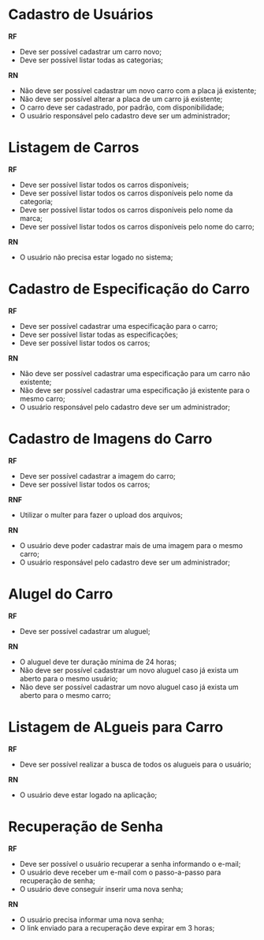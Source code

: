# Cadastro de Usuários

**RF**
- Deve ser possível cadastrar um carro novo;
- Deve ser possível listar todas as categorias;

**RN**
- Não deve ser possível cadastrar um novo carro com a placa já existente;
- Não deve ser possível alterar a placa de um carro já existente;
- O carro deve ser cadastrado, por padrão, com disponibilidade;
- O usuário responsável pelo cadastro deve ser um administrador;

# Listagem de Carros

**RF**
- Deve ser possível listar todos os carros disponíveis;
- Deve ser possível listar todos os carros disponíveis pelo nome da categoria;
- Deve ser possível listar todos os carros disponíveis pelo nome da marca;
- Deve ser possível listar todos os carros disponíveis pelo nome do carro;

**RN**
- O usuário não precisa estar logado no sistema;

# Cadastro de Especificação do Carro

**RF**
- Deve ser possível cadastrar uma especificação para o carro;
- Deve ser possível listar todas as especificações;
- Deve ser possível listar todos os carros;

**RN**
- Não deve ser possível cadastrar uma especificação para um carro não existente;
- Não deve ser possível cadastrar uma especificação já existente para o mesmo carro;
- O usuário responsável pelo cadastro deve ser um administrador;

# Cadastro de Imagens do Carro

**RF**
- Deve ser possível cadastrar a imagem do carro;
- Deve ser possível listar todos os carros;

**RNF**
- Utilizar o multer para fazer o upload dos arquivos;

**RN**
- O usuário deve poder cadastrar mais de uma imagem para o mesmo carro;
- O usuário responsável pelo cadastro deve ser um administrador;

# Alugel do Carro

**RF**
- Deve ser possível cadastrar um aluguel;

**RN**
- O aluguel deve ter duração mínima de 24 horas;
- Não deve ser possível cadastrar um novo aluguel caso já exista um aberto para o mesmo usuário;
- Não deve ser possível cadastrar um novo aluguel caso já exista um aberto para o mesmo carro;

# Listagem de ALgueis para Carro

**RF**
- Deve ser possível realizar a busca de todos os alugueis para o usuário;

**RN**
- O usuário deve estar logado na aplicação;

# Recuperação de Senha

**RF**
- Deve ser possível o usuário recuperar a senha informando o e-mail;
- O usuário deve receber um e-mail com o passo-a-passo para recuperação de senha;
- O usuário deve conseguir inserir uma nova senha;

**RN**
- O usuário precisa informar uma nova senha;
- O link enviado para a recuperação deve expirar em 3 horas;